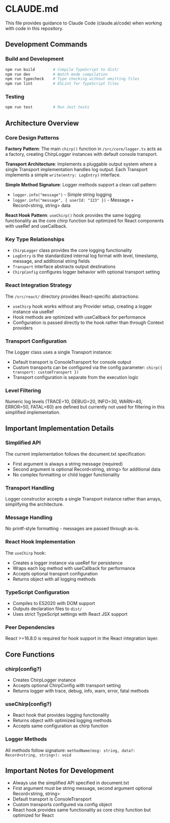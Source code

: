 # CLAUDE.md

This file provides guidance to Claude Code (claude.ai/code) when working with code in this repository.

## Development Commands

### Build and Development
```bash
npm run build        # Compile TypeScript to dist/
npm run dev          # Watch mode compilation
npm run typecheck    # Type checking without emitting files
npm run lint         # ESLint for TypeScript files
```

### Testing
```bash
npm run test         # Run Jest tests
```

## Architecture Overview

### Core Design Patterns

**Factory Pattern**: The main `chirp()` function in `/src/core/logger.ts` acts as a factory, creating ChirpLogger instances with default console transport.

**Transport Architecture**: Implements a pluggable output system where a single Transport implementation handles log output. Each Transport implements a simple `write(entry: LogEntry)` interface.

**Simple Method Signature**: Logger methods support a clean call pattern:
- `logger.info("message")` - Simple string logging
- `logger.info("message", { userId: "123" })` - Message + Record<string, string> data

**React Hook Pattern**: `useChirp()` hook provides the same logging functionality as the core chirp function but optimized for React components with useRef and useCallback.

### Key Type Relationships

- `ChirpLogger` class provides the core logging functionality
- `LogEntry` is the standardized internal log format with level, timestamp, message, and additional string fields
- `Transport` interface abstracts output destinations
- `ChirpConfig` configures logger behavior with optional transport setting

### React Integration Strategy

The `/src/react/` directory provides React-specific abstractions:
- `useChirp` hook works without any Provider setup, creating a logger instance via useRef
- Hook methods are optimized with useCallback for performance
- Configuration is passed directly to the hook rather than through Context providers

### Transport Configuration

The Logger class uses a single Transport instance:
- Default transport is ConsoleTransport for console output
- Custom transports can be configured via the config parameter: `chirp({ transport: customTransport })`
- Transport configuration is separate from the execution logic

### Level Filtering

Numeric log levels (TRACE=10, DEBUG=20, INFO=30, WARN=40, ERROR=50, FATAL=60) are defined but currently not used for filtering in this simplified implementation.

## Important Implementation Details

### Simplified API
The current implementation follows the document.txt specification:
- First argument is always a string message (required)
- Second argument is optional Record<string, string> for additional data
- No complex formatting or child logger functionality

### Transport Handling
Logger constructor accepts a single Transport instance rather than arrays, simplifying the architecture.

### Message Handling
No printf-style formatting - messages are passed through as-is.

### React Hook Implementation
The `useChirp` hook:
- Creates a logger instance via useRef for persistence
- Wraps each log method with useCallback for performance
- Accepts optional transport configuration
- Returns object with all logging methods

### TypeScript Configuration
- Compiles to ES2020 with DOM support
- Outputs declaration files to `dist/`
- Uses strict TypeScript settings with React JSX support

### Peer Dependencies
React >=16.8.0 is required for hook support in the React integration layer.

## Core Functions

### chirp(config?)
- Creates ChirpLogger instance
- Accepts optional ChirpConfig with transport setting
- Returns logger with trace, debug, info, warn, error, fatal methods

### useChirp(config?)
- React hook that provides logging functionality
- Returns object with optimized logging methods
- Accepts same configuration as chirp function

### Logger Methods
All methods follow signature: `methodName(msg: string, data?: Record<string, string>): void`

## Important Notes for Development

- Always use the simplified API specified in document.txt
- First argument must be string message, second argument optional Record<string, string>
- Default transport is ConsoleTransport
- Custom transports configured via config object
- React hook provides same functionality as core chirp function but optimized for React